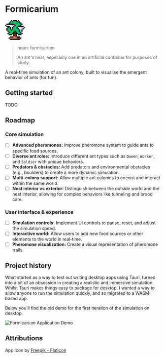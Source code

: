 # Formicarium

![Formicarium App Icon](packages/domain/static/icons/64x64.png)

> noun: formicarium
>
> An ant's nest, especially one in an artificial container for purposes of study.

A real-time simulation of an ant colony, built to visualise the emergent behavior of ants (for fun).

## Getting started

TODO

## Roadmap

### Core simulation
- [ ] **Advanced pheromones:** Improve pheromone system to guide ants to specific food sources.
- [ ] **Diverse ant roles:** Introduce different ant types such as `Queen`, `Worker`, and `Soldier` with unique behaviors.
- [ ] **Predators & obstacles:** Add predators and environmental obstacles (e.g., boulders) to create a more dynamic simulation.
- [ ] **Multi-colony support:** Allow multiple ant colonies to coexist and interact within the same world.
- [ ] **Nest interior vs exterior:** Distinguish between the outside world and the nest interior, allowing for complex behaviors like tunneling and brood care.

### User interface & experience
- [ ] **Simulation controls:** Implement UI controls to pause, reset, and adjust the simulation speed.
- [ ] **Interactive world:** Allow users to add new food sources or other elements to the world in real-time.
- [ ] **Pheromone visualization:** Create a visual representation of pheromone trails.

## Project history

What started as a way to test out writing desktop apps using Tauri, turned into a bit of an obsession in creating a realistic and immersive simulation. Whilst Tauri makes things easy to package for desktop, I wanted a way to allow anyone to run the simulation quickly, and so migrated to a WASM-based app.

Below you'll find the old demo for the first iteration of the simulation on desktop.

![Formicarium Application Demo](docs/v1.0_demo.gif)

## Attributions

App icon by [Freepik - Flaticon](https://www.flaticon.com/authors/freepik)
